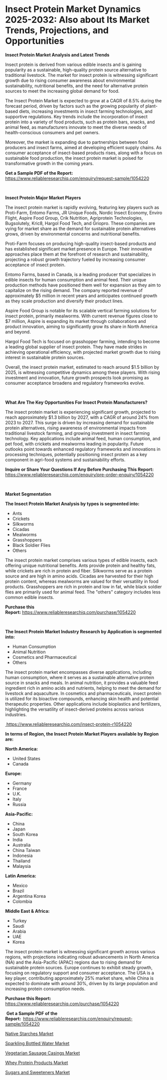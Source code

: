 <p><h1>Insect Protein Market Dynamics 2025-2032: Also about Its Market Trends, Projections, and Opportunities</h1></p><p><strong>Insect Protein Market Analysis and Latest Trends</strong></p>
<p><p>Insect protein is derived from various edible insects and is gaining popularity as a sustainable, high-quality protein source alternative to traditional livestock. The market for insect protein is witnessing significant growth due to rising consumer awareness about environmental sustainability, nutritional benefits, and the need for alternative protein sources to meet the increasing global demand for food. </p><p>The Insect Protein Market is expected to grow at a CAGR of 8.5% during the forecast period, driven by factors such as the growing popularity of plant-based diets, increasing investments in insect farming technologies, and supportive regulations. Key trends include the incorporation of insect protein into a variety of food products, such as protein bars, snacks, and animal feed, as manufacturers innovate to meet the diverse needs of health-conscious consumers and pet owners. </p><p>Moreover, the market is expanding due to partnerships between food producers and insect farms, aimed at developing efficient supply chains. As consumer acceptance of insect-based products rises, along with a focus on sustainable food production, the insect protein market is poised for transformative growth in the coming years.</p></p>
<p><strong>Get a Sample PDF of the Report:&nbsp;</strong> <a href="https://www.reliableresearchiq.com/enquiry/request-sample/1054220?utm_campaign=1088&utm_medium=2&utm_source=Github&utm_content=ia&utm_term=14022025&utm_id=insect-protein">https://www.reliableresearchiq.com/enquiry/request-sample/1054220</a></p>
<p>&nbsp;</p>
<p><strong>Insect Protein Major Market Players</strong></p>
<p><p>The insect protein market is rapidly evolving, featuring key players such as Proti-Farm, Entomo Farms, JR Unique Foods, Nordic Insect Economy, Enviro Flight, Aspire Food Group, Crik Nutrition, Agriprotein Technologies, Bugsolutely, Kric8, Hargol Food Tech, and Griopro. These companies are vying for market share as the demand for sustainable protein alternatives grows, driven by environmental concerns and nutritional benefits.</p><p>Proti-Farm focuses on producing high-quality insect-based products and has established significant market presence in Europe. Their innovative approaches place them at the forefront of research and sustainability, projecting a robust growth trajectory fueled by increasing consumer acceptance of insect protein.</p><p>Entomo Farms, based in Canada, is a leading producer that specializes in edible insects for human consumption and animal feed. Their unique production methods have positioned them well for expansion as they aim to capitalize on the rising demand. The company reported revenue of approximately $5 million in recent years and anticipates continued growth as they scale production and diversify their product lines.</p><p>Aspire Food Group is notable for its scalable vertical farming solutions for insect protein, primarily mealworms. With current revenue figures close to $7 million, Aspire is expanding its market through collaborations and product innovation, aiming to significantly grow its share in North America and beyond.</p><p>Hargol Food Tech is focused on grasshopper farming, intending to become a leading global supplier of insect protein. They have made strides in achieving operational efficiency, with projected market growth due to rising interest in sustainable protein sources.</p><p>Overall, the insect protein market, estimated to reach around $1.5 billion by 2025, is witnessing competitive dynamics among these players. With rising investment and innovation, future growth prospects look promising as consumer acceptance broadens and regulatory frameworks evolve.</p></p>
<p>&nbsp;</p>
<p><strong>What Are The Key Opportunities For Insect Protein Manufacturers?</strong></p>
<p><p>The insect protein market is experiencing significant growth, projected to reach approximately $1.3 billion by 2027, with a CAGR of around 24% from 2023 to 2027. This surge is driven by increasing demand for sustainable protein alternatives, rising awareness of environmental impacts from traditional livestock farming, and growing investment in insect farming technology. Key applications include animal feed, human consumption, and pet food, with crickets and mealworms leading in popularity. Future outlooks point towards enhanced regulatory frameworks and innovations in processing techniques, potentially positioning insect protein as a key component in agri-food systems and sustainability efforts.</p></p>
<p><strong>Inquire or Share Your Questions If Any Before Purchasing This Report:</strong> <a href="https://www.reliableresearchiq.com/enquiry/pre-order-enquiry/1054220?utm_campaign=1088&utm_medium=2&utm_source=Github&utm_content=ia&utm_term=14022025&utm_id=insect-protein">https://www.reliableresearchiq.com/enquiry/pre-order-enquiry/1054220</a></p>
<p>&nbsp;</p>
<p><strong>Market Segmentation</strong></p>
<p><strong>The Insect Protein Market Analysis by types is segmented into:</strong></p>
<p><ul><li>Ants</li><li>Crickets</li><li>Silkworms</li><li>Cicadas</li><li>Mealworms</li><li>Grasshoppers</li><li>Black Soldier Flies</li><li>Others</li></ul></p>
<p><p>The insect protein market comprises various types of edible insects, each offering unique nutritional benefits. Ants provide protein and healthy fats, while crickets are rich in protein and fiber. Silkworms serve as a protein source and are high in amino acids. Cicadas are harvested for their high protein content, whereas mealworms are valued for their versatility in food products. Grasshoppers are rich in protein and low in fat, while black soldier flies are primarily used for animal feed. The "others" category includes less common edible insects.</p></p>
<p><strong>Purchase this Report:&nbsp;</strong><a href="https://www.reliableresearchiq.com/purchase/1054220?utm_campaign=1088&utm_medium=2&utm_source=Github&utm_content=ia&utm_term=14022025&utm_id=insect-protein">https://www.reliableresearchiq.com/purchase/1054220</a></p>
<p>&nbsp;</p>
<p><strong>The Insect Protein Market Industry Research by Application is segmented into:</strong></p>
<p><ul><li>Human Consumption</li><li>Animal Nutrition</li><li>Cosmetics and Pharmaceutical</li><li>Others</li></ul></p>
<p><p>The insect protein market encompasses diverse applications, including human consumption, where it serves as a sustainable alternative protein source in snacks and meals. In animal nutrition, it provides a valuable feed ingredient rich in amino acids and nutrients, helping to meet the demand for livestock and aquaculture. In cosmetics and pharmaceuticals, insect protein is utilized for its bioactive compounds, enhancing skin health and potential therapeutic properties. Other applications include bioplastics and fertilizers, highlighting the versatility of insect-derived proteins across various industries.</p></p>
<p><a href="https://www.reliableresearchiq.com/insect-protein-r1054220?utm_campaign=1088&utm_medium=2&utm_source=Github&utm_content=ia&utm_term=14022025&utm_id=insect-protein">&nbsp;https://www.reliableresearchiq.com/insect-protein-r1054220</a></p>
<p><strong>In terms of Region, the Insect Protein Market Players available by Region are:</strong></p>
<p>
    <p> <strong> North America: </strong>
        <ul>
            <li>United States</li>
            <li>Canada</li>
        </ul>
        </p> 
    <p> <strong> Europe: </strong>
        <ul>
            <li>Germany</li>
            <li>France</li>
            <li>U.K.</li>
            <li>Italy</li>
            <li>Russia</li>
        </ul>
        </p> 
    <p> <strong> Asia-Pacific: </strong>
        <ul>
            <li>China</li>
            <li>Japan</li>
            <li>South Korea</li>
            <li>India</li>
            <li>Australia</li>
            <li>China Taiwan</li>
            <li>Indonesia</li>
            <li>Thailand</li>
            <li>Malaysia</li>
        </ul>
        </p> 
    <p> <strong> Latin America: </strong>
        <ul>
            <li>Mexico</li>
            <li>Brazil</li>
            <li>Argentina Korea</li>
            <li>Colombia</li>
        </ul>
        </p> 
    <p> <strong> Middle East & Africa: </strong>
        <ul>
            <li>Turkey</li>
            <li>Saudi</li>
            <li>Arabia</li>
            <li>UAE</li>
            <li>Korea</li>
        </ul>
    </p>
    </p>
<p><p>The insect protein market is witnessing significant growth across various regions, with projections indicating robust advancements in North America (NA) and the Asia-Pacific (APAC) regions due to rising demand for sustainable protein sources. Europe continues to exhibit steady growth, focusing on regulatory support and consumer acceptance. The USA is a key player, contributing approximately 25% market share, while China is expected to dominate with around 30%, driven by its large population and increasing protein consumption needs.</p></p>
<p><strong>Purchase this Report: </strong><a href="https://www.reliableresearchiq.com/purchase/1054220?utm_campaign=1088&utm_medium=2&utm_source=Github&utm_content=ia&utm_term=14022025&utm_id=insect-protein">https://www.reliableresearchiq.com/purchase/1054220</a></p>
<p>&nbsp;<strong>Get a Sample PDF of the Report:&nbsp;&nbsp;</strong><a href="https://www.reliableresearchiq.com/enquiry/request-sample/1054220?utm_campaign=1088&utm_medium=2&utm_source=Github&utm_content=ia&utm_term=14022025&utm_id=insect-protein">https://www.reliableresearchiq.com/enquiry/request-sample/1054220</a></p>
<p><strong></strong></p>
<p><p><a href="https://github.com/wynonachirei9/Market-Research-Report-List-1/blob/main/native-starches-market.md?utm_campaign=1088&utm_medium=2&utm_source=Github&utm_content=ia&utm_term=14022025&utm_id=insect-protein">Native Starches Market</a></p><p><a href="https://github.com/ugurgyuri/Market-Research-Report-List-1/blob/main/sparkling-bottled-water-market.md?utm_campaign=1088&utm_medium=2&utm_source=Github&utm_content=ia&utm_term=14022025&utm_id=insect-protein">Sparkling Bottled Water Market</a></p><p><a href="https://github.com/merkinedry7b/Market-Research-Report-List-1/blob/main/vegetarian-sausage-casings-market.md?utm_campaign=1088&utm_medium=2&utm_source=Github&utm_content=ia&utm_term=14022025&utm_id=insect-protein">Vegetarian Sausage Casings Market</a></p><p><a href="https://github.com/urticagebbia/Market-Research-Report-List-1/blob/main/whey-protein-products-market.md?utm_campaign=1088&utm_medium=2&utm_source=Github&utm_content=ia&utm_term=14022025&utm_id=insect-protein">Whey Protein Products Market</a></p><p><a href="https://github.com/nacrehuipie/Market-Research-Report-List-1/blob/main/sugars-and-sweeteners-market.md?utm_campaign=1088&utm_medium=2&utm_source=Github&utm_content=ia&utm_term=14022025&utm_id=insect-protein">Sugars and Sweeteners Market</a></p></p>